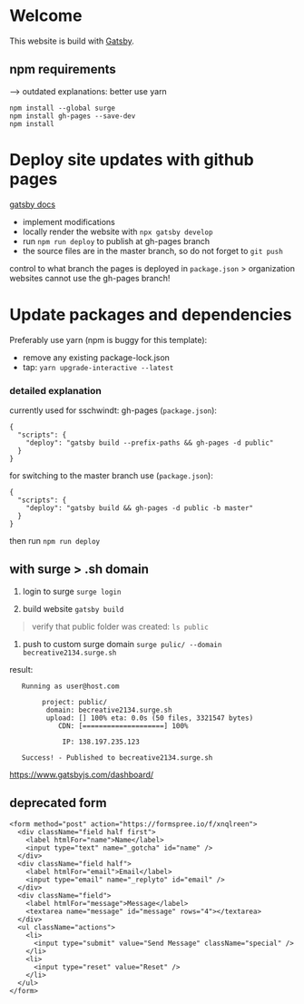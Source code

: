 # Welcome

This website is build with [Gatsby](https://www.gatsbyjs.com/).


## npm requirements

--> outdated explanations: better use yarn

```
npm install --global surge
npm install gh-pages --save-dev
npm install
```

# Deploy site updates with github pages

[gatsby docs](https://www.gatsbyjs.com/docs/how-gatsby-works-with-github-pages/)

* implement modifications
* locally render the website with `npx gatsby develop`
* run `npm run deploy` to publish at gh-pages branch
* the source files are in the master branch, so do not forget to `git push`

control to what branch the pages is deployed in `package.json` > organization websites cannot use the gh-pages branch!


# Update packages and dependencies

Preferably use yarn (npm is buggy for this template):

* remove any existing package-lock.json
* tap: `yarn upgrade-interactive --latest`

### detailed explanation

currently used for sschwindt: gh-pages (`package.json`):

```
{
  "scripts": {
    "deploy": "gatsby build --prefix-paths && gh-pages -d public"
  }
}
```

for switching to the master branch use (`package.json`):

```
{
  "scripts": {
    "deploy": "gatsby build && gh-pages -d public -b master"
  }
}
```

then run `npm run deploy`

## with surge > .sh domain


1. login to surge
`surge login`

1. build website
`gatsby build`
> verify that public folder was created: `ls public`

1. push to custom surge domain
`surge pulic/ --domain becreative2134.surge.sh`

result:

```
   Running as user@host.com

        project: public/
         domain: becreative2134.surge.sh
         upload: [] 100% eta: 0.0s (50 files, 3321547 bytes)
            CDN: [====================] 100%

             IP: 138.197.235.123

   Success! - Published to becreative2134.surge.sh
```


https://www.gatsbyjs.com/dashboard/


## deprecated form

```
<form method="post" action="https://formspree.io/f/xnqlreen">
  <div className="field half first">
    <label htmlFor="name">Name</label>
    <input type="text" name="_gotcha" id="name" />
  </div>
  <div className="field half">
    <label htmlFor="email">Email</label>
    <input type="email" name="_replyto" id="email" />
  </div>
  <div className="field">
    <label htmlFor="message">Message</label>
    <textarea name="message" id="message" rows="4"></textarea>
  </div>
  <ul className="actions">
    <li>
      <input type="submit" value="Send Message" className="special" />
    </li>
    <li>
      <input type="reset" value="Reset" />
    </li>
  </ul>
</form>
```
